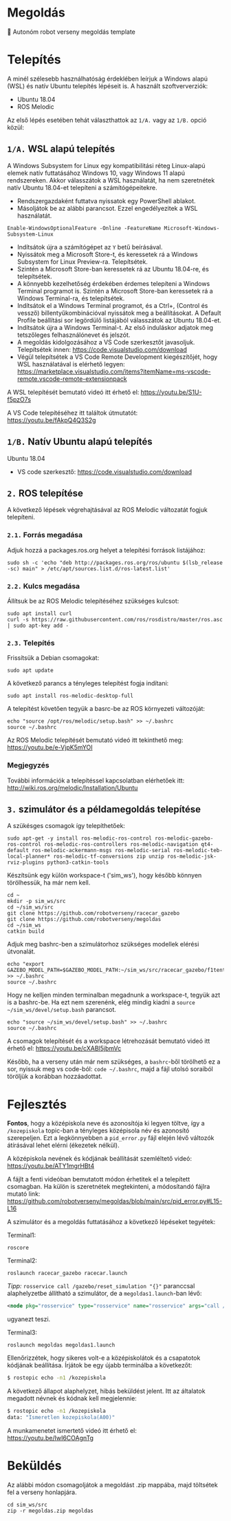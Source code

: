 # Megoldás
🤖 Autonóm robot verseny megoldás template

# Telepítés

A minél szélesebb használhatóság érdeklében leírjuk a Windows alapú (WSL) és natív Ubuntu telepítés lépéseit is. A használt szoftververziók:
- Ubuntu 18.04
- ROS Melodic

Az első lépés esetében tehát választhattok az `1/A.` vagy az `1/B.` opció közül:

## `1/A.` WSL alapú telepítés
A Windows Subsystem for Linux egy kompatibilitási réteg Linux-alapú elemek natív futtatásához Windows 10, vagy Windows 11 alapú rendszereken. Akkor válasszátok a WSL használatát, ha nem szeretnétek natív Ubuntu 18.04-et telepíteni a számítógépeitekre.

- Rendszergazdaként futtatva nyissatok egy PowerShell ablakot.
- Másoljátok be az alábbi parancsot. Ezzel engedélyezitek a WSL használatát.
```
Enable-WindowsOptionalFeature -Online -FeatureName Microsoft-Windows-Subsystem-Linux
```
- Indítsátok újra a számítógépet az ```Y``` betű beírásával.
- Nyissátok meg a Microsoft Store-t, és keressetek rá a Windows Subsystem for Linux Preview-ra. Telepítsétek.
- Szintén a Microsoft Store-ban keressetek rá az Ubuntu 18.04-re, és telepítsétek.
- A könnyebb kezelhetőség érdekében érdemes telepíteni a Windows Terminal programot is. Szintén a Microsoft Store-ban keressetek rá a Windows Terminal-ra, és telepítsétek.
- Indítsátok el a Windows Terminal programot, és a Ctrl+, (Control és vessző) billentyűkombinációval nyissátok meg a beállításokat. A Default Profile beállítási sor legördülő listájából válasszátok az Ubuntu 18.04-et. 
- Indítsátok újra a Windows Terminal-t. Az első induláskor adjatok meg tetszőleges felhasználónevet és jelszót. 
- A megoldás kidolgozásához a VS Code szerkesztőt javasoljuk. Telepítsétek innen: https://code.visualstudio.com/download
- Végül telepítsétek a VS Code Remote Development kiegészítőjét, hogy WSL használatával is elérhető legyen: https://marketplace.visualstudio.com/items?itemName=ms-vscode-remote.vscode-remote-extensionpack

A WSL telepítését bemutató videó itt érhető el: https://youtu.be/S1U-f5pzO7s

A VS Code telepítéséhez itt találtok útmutatót: https://youtu.be/fAkpQ4Q3S2g

## `1/B.` Natív Ubuntu alapú telepítés
Ubuntu 18.04
- VS code szerkesztő: https://code.visualstudio.com/download

## `2.` ROS telepítése

A következő lépések végrehajtásával az ROS Melodic változatát fogjuk telepíteni. 

### `2.1.` Forrás megadása

Adjuk hozzá a packages.ros.org helyet a telepítési források listájához:

```
sudo sh -c 'echo "deb http://packages.ros.org/ros/ubuntu $(lsb_release -sc) main" > /etc/apt/sources.list.d/ros-latest.list'
```

### `2.2.` Kulcs megadása

Állítsuk be az ROS Melodic telepítéséhez szükséges kulcsot:

```
sudo apt install curl
curl -s https://raw.githubusercontent.com/ros/rosdistro/master/ros.asc | sudo apt-key add -
```

### `2.3.` Telepítés

Frissítsük a Debian csomagokat:

```
sudo apt update
```
A következő parancs a tényleges telepítést fogja indítani:
```
sudo apt install ros-melodic-desktop-full
``` 
A telepítést követően tegyük a basrc-be az ROS környezeti változóját:

```
echo "source /opt/ros/melodic/setup.bash" >> ~/.bashrc
source ~/.bashrc
```

Az ROS Melodic telepítését bemutató videó itt tekinthető meg: https://youtu.be/e-VjpK5mYOI
### Megjegyzés

További információk a telepítéssel kapcsolatban elérhetőek itt: http://wiki.ros.org/melodic/Installation/Ubuntu

## `3.` szimulátor és a példamegoldás telepítése

A szükésges csomagok így telepíthetőek:

```
sudo apt-get -y install ros-melodic-ros-control ros-melodic-gazebo-ros-control ros-melodic-ros-controllers ros-melodic-navigation qt4-default ros-melodic-ackermann-msgs ros-melodic-serial ros-melodic-teb-local-planner* ros-melodic-tf-conversions zip unzip ros-melodic-jsk-rviz-plugins python3-catkin-tools
```

Készítsünk egy külön workspace-t ('sim_ws'), hogy később könnyen törölhessük, ha már nem kell.

```
cd ~
mkdir -p sim_ws/src
cd ~/sim_ws/src
git clone https://github.com/robotverseny/racecar_gazebo
git clone https://github.com/robotverseny/megoldas
cd ~/sim_ws
catkin build
```

Adjuk meg bashrc-ben a szimulátorhoz szükséges modellek elérési útvonalát.

```
echo "export GAZEBO_MODEL_PATH=$GAZEBO_MODEL_PATH:~/sim_ws/src/racecar_gazebo/f1tenth/virtual/dependencies/racecar_gazebo/models" >> ~/.bashrc
source ~/.bashrc

```

Hogy ne kelljen minden terminalban megadnunk a workspace-t, tegyük azt is a bashrc-be. Ha ezt nem szerenénk, elég mindig kiadni a `source ~/sim_ws/devel/setup.bash` parancsot.

```
echo "source ~/sim_ws/devel/setup.bash" >> ~/.bashrc
source ~/.bashrc
```
A csomagok telepítését és a workspace létrehozását bemutató videó itt érhető el: https://youtu.be/cXABl5jbmVc

Később, ha a verseny után már nem szükséges, a `bashrc`-ből törölhető ez a sor, nyissuk meg vs code-ból: `code ~/.bashrc`, majd a fájl utolsó soraiból töröljük a korábban hozzáadottat. 





# Fejlesztés

**Fontos**, hogy a középiskola neve és azonosítója ki legyen töltve, így a `/kozepiskola` topic-ban a tényleges középisola név és azonosító szerepeljen. Ezt a legkönnyebben a `pid_error.py` fájl elején lévő változók átírásával lehet elérni (ékezetek nélkül).

A középiskola nevének és kódjának beállítását szemléltető videó: https://youtu.be/ATY1mgrHBt4

A fájlt a fenti videóban bemutatott módon érhetitek el a telepített csomagban. Ha külön is szeretnétek megtekinteni, a módosítandó fájlra mutató link: https://github.com/robotverseny/megoldas/blob/main/src/pid_error.py#L15-L16

A szimulátor és a megoldás futtatásához a következő lépéseket tegyétek:

Terminal1:
```
roscore
```
Terminal2:
```
roslaunch racecar_gazebo racecar.launch
```
*Tipp:* `rosservice call /gazebo/reset_simulation "{}"` paranccsal alaphelyzetbe állítható a szimulátor, de a `megoldas1.launch`-ban lévő:
``` xml
<node pkg="rosservice" type="rosservice" name="rosservice" args="call /gazebo/reset_simulation"/>
```
ugyanezt teszi.

Terminal3:
```
roslaunch megoldas megoldas1.launch
```

Ellenőrizzétek, hogy sikeres volt-e a középiskolátok és a csapatotok kódjának beállítása. Írjátok be egy újabb terminálba a következőt: 

``` bash
$ rostopic echo -n1 /kozepiskola
```

A következő állapot alaphelyzet, hibás beküldést jelent. Itt az általatok megadott névnek és kódnak kell megjelennie:

``` bash
$ rostopic echo -n1 /kozepiskola
data: "Ismeretlen kozepiskola(A00)"
```

A munkamenetet ismertető videó itt érhető el: https://youtu.be/IwI6COAgnTg

# Beküldés

Az alábbi módon csomagoljátok a megoldást .zip mappába, majd töltsétek fel a verseny honlapjára.

```
cd sim_ws/src
zip -r megoldas.zip megoldas
```

